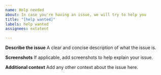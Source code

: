 ```yaml
---
name: Help needed
about: In case you're having an issue, we will try to help you
title: "[help wanted]"
labels: help wanted
assignees: extatent

---
```


**Describe the issue**
A clear and concise description of what the issue is.

**Screenshots**
If applicable, add screenshots to help explain your issue.

**Additional context**
Add any other context about the issue here.
